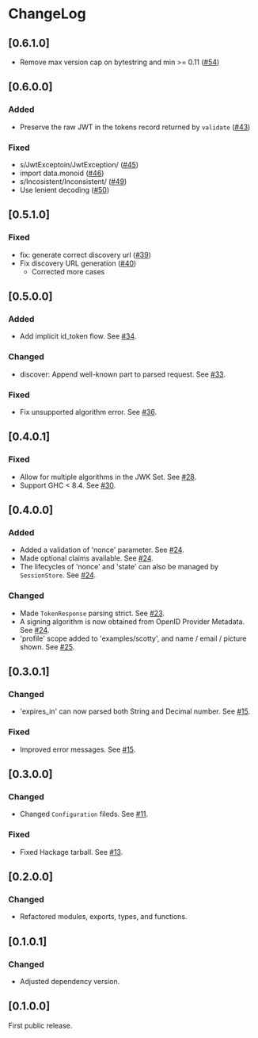 # ChangeLog

## [0.6.1.0]
- Remove max version cap on bytestring and min >= 0.11 ([#54](https://github.com/krdlab/haskell-oidc-client/pull/54))

## [0.6.0.0]
### Added
- Preserve the raw JWT in the tokens record returned by `validate` ([#43](https://github.com/krdlab/haskell-oidc-client/pull/43))

### Fixed
- s/JwtExceptoin/JwtException/ ([#45](https://github.com/krdlab/haskell-oidc-client/pull/45))
- import data.monoid ([#46](https://github.com/krdlab/haskell-oidc-client/pull/46))
- s/Incosistent/Inconsistent/ ([#49](https://github.com/krdlab/haskell-oidc-client/pull/49))
- Use lenient decoding ([#50](https://github.com/krdlab/haskell-oidc-client/pull/50))

## [0.5.1.0]
### Fixed
- fix: generate correct discovery url ([#39](https://github.com/krdlab/haskell-oidc-client/pull/39))
- Fix discovery URL generation ([#40](https://github.com/krdlab/haskell-oidc-client/pull/40))
    - Corrected more cases

## [0.5.0.0]
### Added
- Add implicit id_token flow. See [#34](https://github.com/krdlab/haskell-oidc-client/pull/34).

### Changed
- discover: Append well-known part to parsed request. See [#33](https://github.com/krdlab/haskell-oidc-client/pull/33).

### Fixed
- Fix unsupported algorithm error. See [#36](https://github.com/krdlab/haskell-oidc-client/pull/36).

## [0.4.0.1]
### Fixed
- Allow for multiple algorithms in the JWK Set. See [#28](https://github.com/krdlab/haskell-oidc-client/pull/28).
- Support GHC < 8.4. See [#30](https://github.com/krdlab/haskell-oidc-client/issues/30).

## [0.4.0.0]
### Added
- Added a validation of 'nonce' parameter. See [#24](https://github.com/krdlab/haskell-oidc-client/pull/24).
- Made optional claims available. See [#24](https://github.com/krdlab/haskell-oidc-client/pull/24).
- The lifecycles of 'nonce' and 'state' can also be managed by `SessionStore`. See [#24](https://github.com/krdlab/haskell-oidc-client/pull/24).

### Changed
- Made `TokenResponse` parsing strict. See [#23](https://github.com/krdlab/haskell-oidc-client/pull/23).
- A signing algorithm is now obtained from OpenID Provider Metadata. See [#24](https://github.com/krdlab/haskell-oidc-client/pull/24).
- 'profile' scope added to 'examples/scotty', and name / email / picture shown. See [#25](https://github.com/krdlab/haskell-oidc-client/pull/25).

## [0.3.0.1]
### Changed
- 'expires_in' can now parsed both String and Decimal number. See [#15](https://github.com/krdlab/haskell-oidc-client/pull/15).

### Fixed
- Improved error messages. See [#15](https://github.com/krdlab/haskell-oidc-client/pull/15).

## [0.3.0.0]
### Changed
- Changed `Configuration` fileds. See [#11](https://github.com/krdlab/haskell-oidc-client/pull/11).

### Fixed
- Fixed Hackage tarball. See [#13](https://github.com/krdlab/haskell-oidc-client/pull/13).

## [0.2.0.0]
### Changed
- Refactored modules, exports, types, and functions.

## [0.1.0.1]
### Changed
- Adjusted dependency version.

## [0.1.0.0]

First public release.
